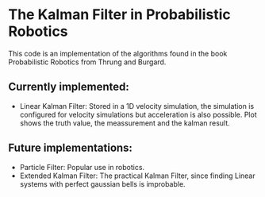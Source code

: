 # The Kalman Filter in Probabilistic Robotics

This code is an implementation of the algorithms found in the book Probabilistic Robotics from Thrung and Burgard.

## Currently implemented:
  
  -  Linear Kalman Filter: Stored in a 1D velocity simulation, the simulation is configured for velocity simulations but acceleration is also possible. Plot shows the truth value, the meassurement and the kalman result.

## Future implementations:
  
  - Particle Filter: Popular use in robotics.
  - Extended Kalman Filter: The practical Kalman Filter, since finding Linear systems with perfect gaussian bells is improbable.
